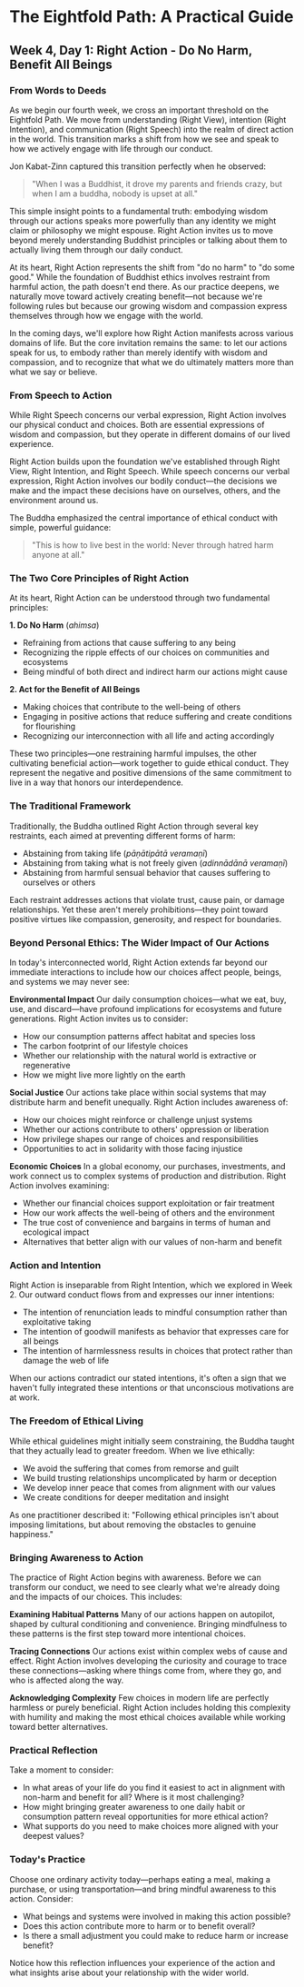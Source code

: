 # The Eightfold Path: A Practical Guide
## Week 4, Day 1: Right Action - Do No Harm, Benefit All Beings

### From Words to Deeds

As we begin our fourth week, we cross an important threshold on the Eightfold Path. We move from understanding (Right View), intention (Right Intention), and communication (Right Speech) into the realm of direct action in the world. This transition marks a shift from how we see and speak to how we actively engage with life through our conduct.

Jon Kabat-Zinn captured this transition perfectly when he observed: 

>"When I was a Buddhist, it drove my parents and friends crazy, but when I am a buddha, nobody is upset at all." 

This simple insight points to a fundamental truth: embodying wisdom through our actions speaks more powerfully than any identity we might claim or philosophy we might espouse. Right Action invites us to move beyond merely understanding Buddhist principles or talking about them to actually living them through our daily conduct.

At its heart, Right Action represents the shift from "do no harm" to "do some good." While the foundation of Buddhist ethics involves restraint from harmful action, the path doesn't end there. As our practice deepens, we naturally move toward actively creating benefit—not because we're following rules but because our growing wisdom and compassion express themselves through how we engage with the world.

In the coming days, we'll explore how Right Action manifests across various domains of life. But the core invitation remains the same: to let our actions speak for us, to embody rather than merely identify with wisdom and compassion, and to recognize that what we do ultimately matters more than what we say or believe.

### From Speech to Action

While Right Speech concerns our verbal expression, Right Action involves our physical conduct and choices. Both are essential expressions of wisdom and compassion, but they operate in different domains of our lived experience.

Right Action builds upon the foundation we've established through Right View, Right Intention, and Right Speech. While speech concerns our verbal expression, Right Action involves our bodily conduct—the decisions we make and the impact these decisions have on ourselves, others, and the environment around us.

The Buddha emphasized the central importance of ethical conduct with simple, powerful guidance:

>"This is how to live best in the world: Never through hatred harm anyone at all."

### The Two Core Principles of Right Action

At its heart, Right Action can be understood through two fundamental principles:

**1. Do No Harm** (*ahimsa*)
- Refraining from actions that cause suffering to any being
- Recognizing the ripple effects of our choices on communities and ecosystems
- Being mindful of both direct and indirect harm our actions might cause

**2. Act for the Benefit of All Beings**
- Making choices that contribute to the well-being of others
- Engaging in positive actions that reduce suffering and create conditions for flourishing
- Recognizing our interconnection with all life and acting accordingly

These two principles—one restraining harmful impulses, the other cultivating beneficial action—work together to guide ethical conduct. They represent the negative and positive dimensions of the same commitment to live in a way that honors our interdependence.

### The Traditional Framework

Traditionally, the Buddha outlined Right Action through several key restraints, each aimed at preventing different forms of harm:

- Abstaining from taking life (*pāṇātipātā veramaṇī*)
- Abstaining from taking what is not freely given (*adinnādānā veramaṇī*)
- Abstaining from harmful sensual behavior that causes suffering to ourselves or others

Each restraint addresses actions that violate trust, cause pain, or damage relationships. Yet these aren't merely prohibitions—they point toward positive virtues like compassion, generosity, and respect for boundaries.

### Beyond Personal Ethics: The Wider Impact of Our Actions

In today's interconnected world, Right Action extends far beyond our immediate interactions to include how our choices affect people, beings, and systems we may never see:

**Environmental Impact**
Our daily consumption choices—what we eat, buy, use, and discard—have profound implications for ecosystems and future generations. Right Action invites us to consider:
- How our consumption patterns affect habitat and species loss
- The carbon footprint of our lifestyle choices
- Whether our relationship with the natural world is extractive or regenerative
- How we might live more lightly on the earth

**Social Justice**
Our actions take place within social systems that may distribute harm and benefit unequally. Right Action includes awareness of:
- How our choices might reinforce or challenge unjust systems
- Whether our actions contribute to others' oppression or liberation
- How privilege shapes our range of choices and responsibilities
- Opportunities to act in solidarity with those facing injustice

**Economic Choices**
In a global economy, our purchases, investments, and work connect us to complex systems of production and distribution. Right Action involves examining:
- Whether our financial choices support exploitation or fair treatment
- How our work affects the well-being of others and the environment
- The true cost of convenience and bargains in terms of human and ecological impact
- Alternatives that better align with our values of non-harm and benefit

### Action and Intention

Right Action is inseparable from Right Intention, which we explored in Week 2. Our outward conduct flows from and expresses our inner intentions:

- The intention of renunciation leads to mindful consumption rather than exploitative taking
- The intention of goodwill manifests as behavior that expresses care for all beings
- The intention of harmlessness results in choices that protect rather than damage the web of life

When our actions contradict our stated intentions, it's often a sign that we haven't fully integrated these intentions or that unconscious motivations are at work.

### The Freedom of Ethical Living

While ethical guidelines might initially seem constraining, the Buddha taught that they actually lead to greater freedom. When we live ethically:

- We avoid the suffering that comes from remorse and guilt
- We build trusting relationships uncomplicated by harm or deception
- We develop inner peace that comes from alignment with our values
- We create conditions for deeper meditation and insight

As one practitioner described it: "Following ethical principles isn't about imposing limitations, but about removing the obstacles to genuine happiness."

### Bringing Awareness to Action

The practice of Right Action begins with awareness. Before we can transform our conduct, we need to see clearly what we're already doing and the impacts of our choices. This includes:

**Examining Habitual Patterns**
Many of our actions happen on autopilot, shaped by cultural conditioning and convenience. Bringing mindfulness to these patterns is the first step toward more intentional choices.

**Tracing Connections**
Our actions exist within complex webs of cause and effect. Right Action involves developing the curiosity and courage to trace these connections—asking where things come from, where they go, and who is affected along the way.

**Acknowledging Complexity**
Few choices in modern life are perfectly harmless or purely beneficial. Right Action includes holding this complexity with humility and making the most ethical choices available while working toward better alternatives.

### Practical Reflection

Take a moment to consider:
- In what areas of your life do you find it easiest to act in alignment with non-harm and benefit for all? Where is it most challenging?
- How might bringing greater awareness to one daily habit or consumption pattern reveal opportunities for more ethical action?
- What supports do you need to make choices more aligned with your deepest values?

### Today's Practice

Choose one ordinary activity today—perhaps eating a meal, making a purchase, or using transportation—and bring mindful awareness to this action. Consider:
- What beings and systems were involved in making this action possible?
- Does this action contribute more to harm or to benefit overall?
- Is there a small adjustment you could make to reduce harm or increase benefit?

Notice how this reflection influences your experience of the action and what insights arise about your relationship with the wider world.
